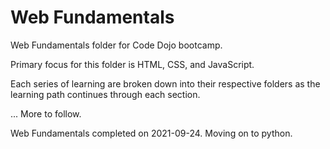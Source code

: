 # Web Fundamentals
Web Fundamentals folder for Code Dojo bootcamp.

Primary focus for this folder is HTML, CSS, and JavaScript.

Each series of learning are broken down into their respective folders as the learning path continues through each section.

... More to follow.

Web Fundamentals completed on 2021-09-24.
Moving on to python.